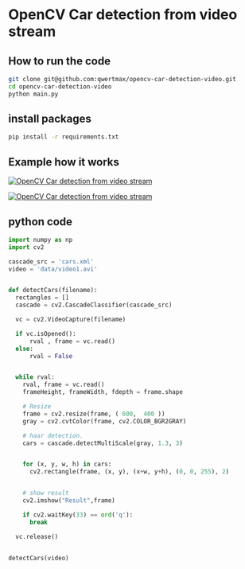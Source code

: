 # OpenCV Car detection from video stream

## How to run the code
```bash
git clone git@github.com:qwertmax/opencv-car-detection-video.git
cd opencv-car-detection-video
python main.py
```

## install packages

```bash
pip install -r requirements.txt
```


## Example how it works

[![OpenCV Car detection from video stream](http://img.youtube.com/vi/RCFkCmPqJrk/0.jpg)](https://youtu.be/RCFkCmPqJrk)

[![OpenCV Car detection from video stream](http://img.youtube.com/vi/KiAl5VfvKX4/0.jpg)](https://youtu.be/KiAl5VfvKX4)

## python code

```python
import numpy as np
import cv2

cascade_src = 'cars.xml'
video = 'data/video1.avi'


def detectCars(filename):
  rectangles = []
  cascade = cv2.CascadeClassifier(cascade_src)

  vc = cv2.VideoCapture(filename)

  if vc.isOpened():
      rval , frame = vc.read()
  else:
      rval = False


  while rval:
    rval, frame = vc.read()
    frameHeight, frameWidth, fdepth = frame.shape

    # Resize
    frame = cv2.resize(frame, ( 600,  400 ))
    gray = cv2.cvtColor(frame, cv2.COLOR_BGR2GRAY)

    # haar detection.
    cars = cascade.detectMultiScale(gray, 1.3, 3)


    for (x, y, w, h) in cars:
      cv2.rectangle(frame, (x, y), (x+w, y+h), (0, 0, 255), 2)


    # show result
    cv2.imshow("Result",frame)

    if cv2.waitKey(33) == ord('q'):
      break

  vc.release()


detectCars(video)
```
